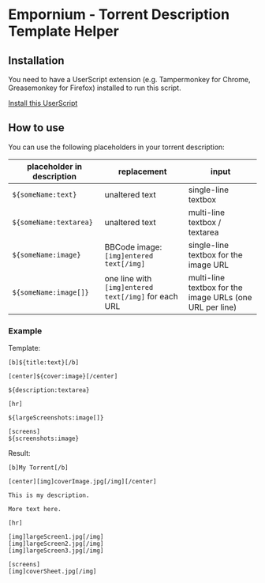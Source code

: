 # Empornium - Torrent Description Template Helper

## Installation
You need to have a UserScript extension (e.g. Tampermonkey for Chrome, Greasemonkey for Firefox) installed to run this script.

[Install this UserScript](https://github.com/LenAnderson/Empornium-Torrent-Description-Template-Helper/raw/master/Empornium-Torrent-Description-Template-Helper.user.js)


## How to use
You can use the following placeholders in your torrent description:

| placeholder in description | replacement | input |
|---|---|---|
| `${someName:text}` | unaltered text | single-line textbox |
| `${someName:textarea}` | unaltered text | multi-line textbox / textarea |
| `${someName:image}` | BBCode image: `[img]entered text[/img]` | single-line textbox for the image URL |
| `${someName:image[]}` | one line with `[img]entered text[/img]` for each URL | multi-line textbox for the image URLs (one URL per line) |


### Example

Template:

```
[b]${title:text}[/b]

[center]${cover:image}[/center]

${description:textarea}

[hr]

${largeScreenshots:image[]}

[screens]
${screenshots:image}
```

Result:

```
[b]My Torrent[/b]

[center][img]coverImage.jpg[/img][/center]

This is my description.

More text here.

[hr]

[img]largeScreen1.jpg[/img]
[img]largeScreen2.jpg[/img]
[img]largeScreen3.jpg[/img]

[screens]
[img]coverSheet.jpg[/img]
```